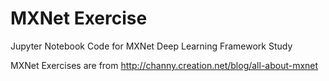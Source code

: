 # MXNet Exercise
Jupyter Notebook Code for MXNet Deep Learning Framework Study

MXNet Exercises are from http://channy.creation.net/blog/all-about-mxnet
